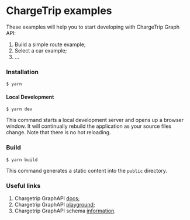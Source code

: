 # ChargeTrip examples

These examples will help you to start developing with ChargeTrip Graph API:

1. Build a simple route example;
2. Select a car example;
3. ...  


### Installation

```
$ yarn
```

#### Local Development

```
$ yarn dev
```

This command starts a local development server and opens up a browser window. It will continually rebuild the application as your source files change. Note that there is no hot reloading.

### Build

```
$ yarn build
```

This command generates a static content into the `public` directory.

### Useful links

1. Chargetrip GraphAPI [docs](https://docs.chargetrip.com/);
2. Chargetrip GraphAPI [playground](https://playground.chargetrip.com/);
3. Chargetrip GraphAPI schema [information](https://voyager.chargetrip.com/).
